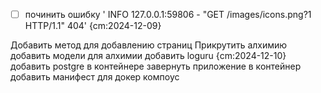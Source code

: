 * [ ] починить ошибку '  INFO   127.0.0.1:59806 - "GET /images/icons.png?1 HTTP/1.1" 404' {cm:2024-12-09}

Добавить метод для добавлению страниц
Прикрутить алхимию
добавить модели для алхимии
добавить loguru {cm:2024-12-10}
добавить postgre в контейнере
завернуть приложение в контейнер
добавить манифест для докер компоус